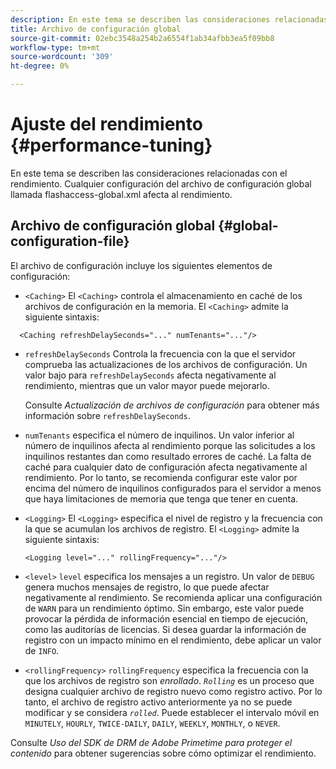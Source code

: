 ```yaml
---
description: En este tema se describen las consideraciones relacionadas con el rendimiento. Cualquier configuración del archivo de configuración global llamada flashaccess-global.xml afecta al rendimiento.
title: Archivo de configuración global
source-git-commit: 02ebc3548a254b2a6554f1ab34afbb3ea5f09bb8
workflow-type: tm+mt
source-wordcount: '309'
ht-degree: 0%

---
```


# Ajuste del rendimiento {#performance-tuning}

En este tema se describen las consideraciones relacionadas con el rendimiento. Cualquier configuración del archivo de configuración global llamada flashaccess-global.xml afecta al rendimiento.

## Archivo de configuración global {#global-configuration-file}

El archivo de configuración incluye los siguientes elementos de configuración:

* `<Caching>` El `<Caching>` controla el almacenamiento en caché de los archivos de configuración en la memoria. El `<Caching>` admite la siguiente sintaxis:

```
  <Caching refreshDelaySeconds="..." numTenants="..."/>
```

* `refreshDelaySeconds` Controla la frecuencia con la que el servidor comprueba las actualizaciones de los archivos de configuración. Un valor bajo para `refreshDelaySeconds` afecta negativamente al rendimiento, mientras que un valor mayor puede mejorarlo.

  Consulte *Actualización de archivos de configuración* para obtener más información sobre `refreshDelaySeconds`.

* `numTenants` especifica el número de inquilinos. Un valor inferior al número de inquilinos afecta al rendimiento porque las solicitudes a los inquilinos restantes dan como resultado errores de caché. La falta de caché para cualquier dato de configuración afecta negativamente al rendimiento. Por lo tanto, se recomienda configurar este valor por encima del número de inquilinos configurados para el servidor a menos que haya limitaciones de memoria que tenga que tener en cuenta.

* `<Logging>` El `<Logging>` especifica el nivel de registro y la frecuencia con la que se acumulan los archivos de registro. El `<Logging>` admite la siguiente sintaxis:

  ```
  <Logging level="..." rollingFrequency="..."/>
  ```

* `<level>`  `level` especifica los mensajes a un registro. Un valor de `DEBUG` genera muchos mensajes de registro, lo que puede afectar negativamente al rendimiento. Se recomienda aplicar una configuración de `WARN` para un rendimiento óptimo. Sin embargo, este valor puede provocar la pérdida de información esencial en tiempo de ejecución, como las auditorías de licencias. Si desea guardar la información de registro con un impacto mínimo en el rendimiento, debe aplicar un valor de `INFO`.

* `<rollingFrequency>`  `rollingFrequency` especifica la frecuencia con la que los archivos de registro son *enrollado*. *`Rolling`* es un proceso que designa cualquier archivo de registro nuevo como registro activo. Por lo tanto, el archivo de registro activo anteriormente ya no se puede modificar y se considera *`rolled`*. Puede establecer el intervalo móvil en `MINUTELY`, `HOURLY`, `TWICE-DAILY`, `DAILY`, `WEEKLY`, `MONTHLY`, o `NEVER`.

Consulte *Uso del SDK de DRM de Adobe Primetime para proteger el contenido* para obtener sugerencias sobre cómo optimizar el rendimiento.
